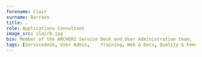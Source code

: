 ```yaml
---
forename: Clair
surname: Barrass
title: .
role: Applications Consultant 
image_src: clairb.jpg
bio: Member of the ARCHER2 Service Desk and User Administration team,  administrator for ARCHER2 Training programme, and website development and maintenance. <br>Outside of work, Clair loves  doing word puzzles and cryptic crosswords, and photography in the great outdoors.
tags: [Servicedesk, User Admin,    Training, Web & Docs, Quality & Feedback ] 
---
```

